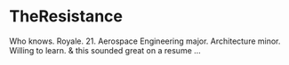 # TheResistance
Who knows.
Royale. 21. Aerospace Engineering major. Architecture minor. Willing to learn.
& this sounded great on a resume ...
